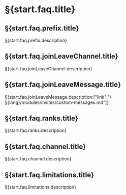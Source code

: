 # §{start.faq.title}

## §{start.faq.prefix.title}

§{start.faq.prefix.description}

## §{start.faq.joinLeaveChannel.title}

§{start.faq.joinLeaveChannel.description}

## §{start.faq.joinLeaveMessage.title}

§{start.faq.joinLeaveMessage.description:["link":"/§{lang}/modules/invites/custom-messages.md"]}

## §{start.faq.ranks.title}

§{start.faq.ranks.description}

## §{start.faq.channel.title}

§{start.faq.channel.description}

## §{start.faq.limitations.title}

§{start.faq.limitations.description}
